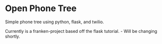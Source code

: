 # Open Phone Tree #

Simple phone tree using python, flask, and twilio.


Currently is a franken-project based off the flask tutorial. - Will be changing shortly.